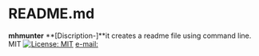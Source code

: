 # README.md
 **mhmunter**
 **[Discription-]**it creates a readme file using command line.
 MIT
 [![License: MIT](https://img.shields.io/badge/License-MIT-yellow.svg)](https://opensource.org/licenses/MIT)
 [e-mail:](mhmunter@github.io)

